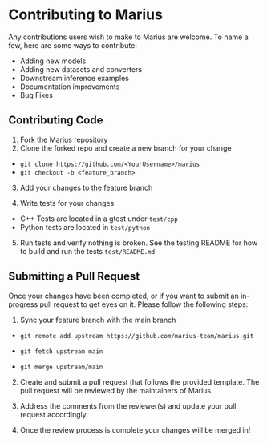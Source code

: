 # Contributing to Marius

Any contributions users wish to make to Marius are welcome. To name a few, here are some ways to contribute:


- Adding new models
- Adding new datasets and converters
- Downstream inference examples
- Documentation improvements
- Bug Fixes

## Contributing Code

1. Fork the Marius repository
2. Clone the forked repo and create a new branch for your change  
- `git clone https://github.com/<YourUsername>/marius`  
- `git checkout -b <feature_branch>`
   
3. Add your changes to the feature branch 

4. Write tests for your changes  
- C++ Tests are located in a gtest under `test/cpp`
- Python tests are located in `test/python`

5. Run tests and verify nothing is broken.
See the testing README for how to build and run the tests `test/README.md`

## Submitting a Pull Request

Once your changes have been completed, or if you want to submit an in-progress pull request to get eyes on it. Please follow the following steps:

1. Sync your feature branch with the main branch

- `git remote add upstream https://github.com/marius-team/marius.git`

- `git fetch upstream main`

- `git merge upstream/main`

2. Create and submit a pull request that follows the provided template. The pull request will be reviewed by the maintainers of Marius.

3. Address the comments from the reviewer(s) and update your pull request accordingly. 

4. Once the review process is complete your changes will be merged in!
